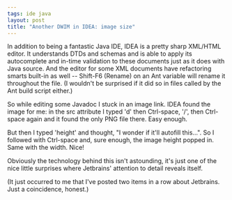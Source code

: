```yaml
---
tags: ide java
layout: post
title: "Another DWIM in IDEA: image size"
---
```




<p>In addition to being a fantastic Java IDE, IDEA is a pretty sharp XML/HTML editor. It understands DTDs and schemas and is able to apply its autocomplete and in-time validation to these documents just as it does with Java source. And the  editor for some XML documents have refactoring smarts built-in as well -- Shift-F6 (Rename) on an Ant variable will rename it throughout the file. (I wouldn't be surprised if it did so in files called by the Ant build script either.)</p>

<p>So while editing some Javadoc I stuck in an image link. IDEA found the image for me: in the src attribute I typed 'd' then Ctrl-space, '/', then Ctrl-space again and it found the only PNG file there. Easy enough.</p>

<p>But then I typed 'height' and thought, "I wonder if it'll autofill this...". So I followed with Ctrl-space and, sure enough, the image height popped in. Same with the width. Nice!</p>

<p>Obviously the technology behind this isn't astounding, it's just one of the nice little surprises where Jetbrains' attention to detail reveals itself.</p>

<p>(It just occurred to me that I've posted two items in a row about Jetbrains. Just a coincidence, honest.)</p>


